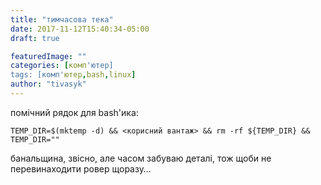 ```yaml
---
title: "тимчасова тека"
date: 2017-11-12T15:40:34-05:00
draft: true

featuredImage: ""
categories: [комп'ютер]
tags: [комп'ютер,bash,linux]
author: "tivasyk"
---
```

помічний рядок для bash'ика:

    TEMP_DIR=$(mktemp -d) && <корисний вантаж> && rm -rf ${TEMP_DIR} && TEMP_DIR=""

банальщина, звісно, але часом забуваю деталі, тож щоби не перевинаходити ровер щоразу… 
